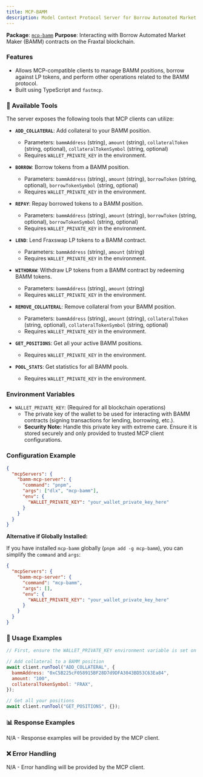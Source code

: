```yaml
---
title: MCP-BAMM
description: Model Context Protocol Server for Borrow Automated Market Maker
---
```


**Package**: [`mcp-bamm`](https://www.npmjs.com/package/@iqai/mcp-bamm)
**Purpose**: Interacting with Borrow Automated Market Maker (BAMM) contracts on the Fraxtal blockchain.

### Features

- Allows MCP-compatible clients to manage BAMM positions, borrow against LP tokens, and perform other operations related to the BAMM protocol.
- Built using TypeScript and `fastmcp`.

### 🔧 Available Tools

The server exposes the following tools that MCP clients can utilize:

- **`ADD_COLLATERAL`**: Add collateral to your BAMM position.

  - Parameters: `bammAddress` (string), `amount` (string), `collateralToken` (string, optional), `collateralTokenSymbol` (string, optional)
  - Requires `WALLET_PRIVATE_KEY` in the environment.

- **`BORROW`**: Borrow tokens from a BAMM position.

  - Parameters: `bammAddress` (string), `amount` (string), `borrowToken` (string, optional), `borrowTokenSymbol` (string, optional)
  - Requires `WALLET_PRIVATE_KEY` in the environment.

- **`REPAY`**: Repay borrowed tokens to a BAMM position.

  - Parameters: `bammAddress` (string), `amount` (string), `borrowToken` (string, optional), `borrowTokenSymbol` (string, optional)
  - Requires `WALLET_PRIVATE_KEY` in the environment.

- **`LEND`**: Lend Fraxswap LP tokens to a BAMM contract.

  - Parameters: `bammAddress` (string), `amount` (string)
  - Requires `WALLET_PRIVATE_KEY` in the environment.

- **`WITHDRAW`**: Withdraw LP tokens from a BAMM contract by redeeming BAMM tokens.

  - Parameters: `bammAddress` (string), `amount` (string)
  - Requires `WALLET_PRIVATE_KEY` in the environment.

- **`REMOVE_COLLATERAL`**: Remove collateral from your BAMM position.

  - Parameters: `bammAddress` (string), `amount` (string), `collateralToken` (string, optional), `collateralTokenSymbol` (string, optional)
  - Requires `WALLET_PRIVATE_KEY` in the environment.

- **`GET_POSITIONS`**: Get all your active BAMM positions.

  - Requires `WALLET_PRIVATE_KEY` in the environment.

- **`POOL_STATS`**: Get statistics for all BAMM pools.
  - Requires `WALLET_PRIVATE_KEY` in the environment.

### Environment Variables

- `WALLET_PRIVATE_KEY`: (Required for all blockchain operations)
  - The private key of the wallet to be used for interacting with BAMM contracts (signing transactions for lending, borrowing, etc.).
  - **Security Note:** Handle this private key with extreme care. Ensure it is stored securely and only provided to trusted MCP client configurations.

### Configuration Example

```json
{
  "mcpServers": {
    "bamm-mcp-server": {
      "command": "pnpm",
      "args": ["dlx", "mcp-bamm"],
      "env": {
        "WALLET_PRIVATE_KEY": "your_wallet_private_key_here"
      }
    }
  }
}
```

**Alternative if Globally Installed:**

If you have installed `mcp-bamm` globally (`pnpm add -g mcp-bamm`), you can simplify the `command` and `args`:

```json
{
  "mcpServers": {
    "bamm-mcp-server": {
      "command": "mcp-bamm",
      "args": [],
      "env": {
        "WALLET_PRIVATE_KEY": "your_wallet_private_key_here"
      }
    }
  }
}
```

### 🎯 Usage Examples

```javascript
// First, ensure the WALLET_PRIVATE_KEY environment variable is set on the server

// Add collateral to a BAMM position
await client.runTool("ADD_COLLATERAL", {
  bammAddress: "0xC5B225cF058915BF28D7d9DFA3043BD53C63Ea84",
  amount: "100",
  collateralTokenSymbol: "FRAX",
});

// Get all your positions
await client.runTool("GET_POSITIONS", {});
```

### 📊 Response Examples

N/A - Response examples will be provided by the MCP client.

### ❌ Error Handling

N/A - Error handling will be provided by the MCP client.
